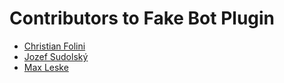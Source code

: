 # Contributors to Fake Bot Plugin

- [Christian Folini](https://github.com/dune73)
- [Jozef Sudolský](https://github.com/azurit)
- [Max Leske](https://github.com/theseion)
